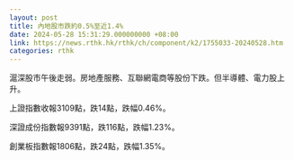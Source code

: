 ```yaml
---
layout: post
title: 內地股市跌約0.5%至近1.4%
date: 2024-05-28 15:31:29.000000000 +08:00
link: https://news.rthk.hk/rthk/ch/component/k2/1755033-20240528.htm
categories: rthk
---
```


滬深股市午後走弱。房地產服務、互聯網電商等股份下跌。但半導體、電力股上升。

上證指數收報3109點，跌14點，跌幅0.46%。

深證成份指數報9391點，跌116點，跌幅1.23%。

創業板指數報1806點，跌24點，跌幅1.35%。
